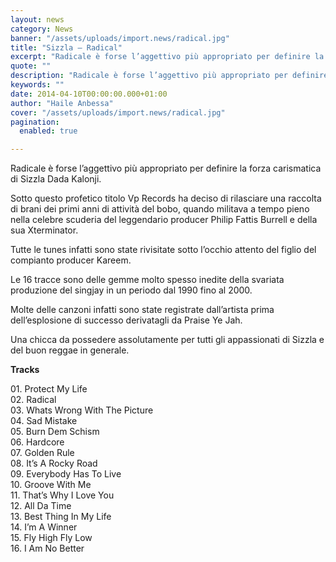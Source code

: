 ```yaml
---
layout: news
category: News
banner: "/assets/uploads/import.news/radical.jpg"
title: "Sizzla – Radical"
excerpt: "Radicale è forse l’aggettivo più appropriato per definire la forza carismatica di Sizzla Dada Kalonji. Sotto questo profetico titolo Vp Records ha deciso di rilasciare una raccolta di brani dei primi anni di attività del bobo, quando militava a tempo pieno nella celebre scuderia del leggendario producer Philip Fattis Burrell e della sua Xterminator. Tutte [&hellip"
quote: ""
description: "Radicale è forse l’aggettivo più appropriato per definire la forza carismatica di Sizzla Dada Kalonji. Sotto questo profetico titolo Vp Records ha deciso di rilasciare una raccolta di brani dei primi anni di attività del bobo, quando militava a tempo pieno nella celebre scuderia del leggendario producer Philip Fattis Burrell e della sua Xterminator. Tutte [&hellip"
keywords: ""
date: 2014-04-10T00:00:00.000+01:00
author: "Haile Anbessa"
cover: "/assets/uploads/import.news/radical.jpg"
pagination:
  enabled: true

---
```


[](https://hotmc.com/wp-content/uploads/2014/04/radical.jpg)

Radicale è forse l’aggettivo più appropriato per definire la forza carismatica di Sizzla Dada Kalonji.

Sotto questo profetico titolo Vp Records ha deciso di rilasciare una raccolta di brani dei primi anni di attività del bobo, quando militava a tempo pieno nella celebre scuderia del leggendario producer Philip Fattis Burrell e della sua Xterminator.

Tutte le tunes infatti sono state rivisitate sotto l’occhio attento del figlio del compianto producer Kareem.

Le 16 tracce sono delle gemme molto spesso inedite della svariata produzione del singjay in un periodo dal 1990 fino al 2000.

Molte delle canzoni infatti sono state registrate dall’artista prima dell’esplosione di successo derivatagli da Praise Ye Jah.

Una chicca da possedere assolutamente per tutti gli appassionati di Sizzla e del buon reggae in generale.

**Tracks**

01\. Protect My Life  
02\. Radical  
03\. Whats Wrong With The Picture  
04\. Sad Mistake  
05\. Burn Dem Schism  
06\. Hardcore  
07\. Golden Rule  
08\. It’s A Rocky Road  
09\. Everybody Has To Live  
10\. Groove With Me  
11\. That’s Why I Love You  
12\. All Da Time  
13\. Best Thing In My Life  
14\. I’m A Winner  
15\. Fly High Fly Low  
16\. I Am No Better